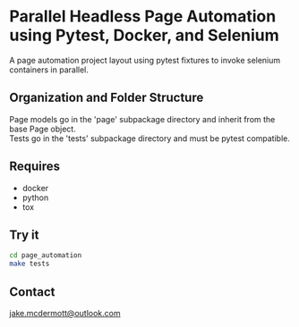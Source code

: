 Parallel Headless Page Automation using Pytest, Docker, and Selenium
============================================
A page automation project layout using pytest fixtures to invoke selenium containers in parallel.


Organization and Folder Structure
--------------------------------------------
Page models go in the 'page' subpackage directory and inherit from the base Page object.  
Tests go in the 'tests' subpackage directory and must be pytest compatible.


Requires
--------------------------------------------
- docker
- python
- tox

Try it
--------------------------------------------

```bash
cd page_automation
make tests
```

Contact
--------------------------------------------
jake.mcdermott@outlook.com
